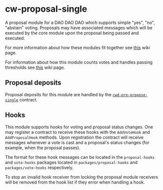 # cw-proposal-single

A proposal module for a DAO DAO DAO which supports simple "yes", "no",
"abstain" voting. Proposals may have associated messages which will be
executed by the core module upon the proposal being passed and
executed.

For more information about how these modules fit together see
[this](https://github.com/DA0-DA0/dao-contracts/wiki/DAO-DAO-v1-Contracts-Design)
wiki page.

For information about how this module counts votes and handles passing
thresholds see
[this](https://github.com/DA0-DA0/dao-contracts/wiki/A-brief-overview-of-DAO-DAO-voting#proposal-status)
wiki page.

## Proposal deposits

Proposal deposits for this module are handled by the
[`cwd-pre-propose-single`](../../pre-propose/cwd-pre-propose-single-timelocked)
contract.

## Hooks

This module supports hooks for voting and proposal status changes. One
may register a contract to receive these hooks with the `AddVoteHook`
and `AddProposalHook` methods. Upon registration the contract will
receive messages whenever a vote is cast and a proposal's status
changes (for example, when the proposal passes).

The format for these hook messages can be located in the
`proposal-hooks` and `vote-hooks` packages located in
`packages/proposal-hooks` and `packages/vote-hooks` respectively.

To stop an invalid hook receiver from locking the proposal module
receivers will be removed from the hook list if they error when
handling a hook.
